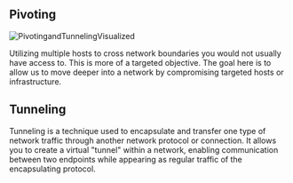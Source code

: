 
## Pivoting
![PivotingandTunnelingVisualized](https://github.com/kiro6/penetration-testing-notes/assets/57776872/b721b187-e810-4985-b4ce-9b25f0d72fb9)


Utilizing multiple hosts to cross network boundaries you would not usually have access to. This is more of a targeted objective. The goal here is to allow us to move deeper into a network by compromising targeted hosts or infrastructure.

## Tunneling
Tunneling is a technique used to encapsulate and transfer one type of network traffic through another network protocol or connection. It allows you to create a virtual "tunnel" within a network, enabling communication between two endpoints while appearing as regular traffic of the encapsulating protocol. 
